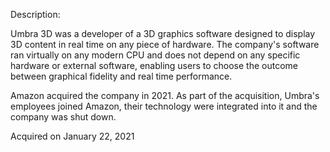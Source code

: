 Description:

Umbra 3D was a developer of a 3D graphics software designed to display 3D content in real time on any piece of hardware. The company's software ran virtually on any modern CPU and does not depend on any specific hardware or external software, enabling users to choose the outcome between graphical fidelity and real time performance.

Amazon acquired the company in 2021. As part of the acquisition, Umbra's employees joined Amazon, their technology were integrated into it and the company was shut down.

Acquired on January 22, 2021